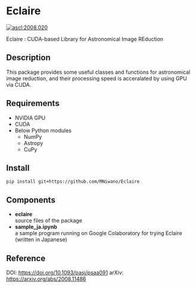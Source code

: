 Eclaire
=======

<a href="http://ascl.net/2008.020"><img src="https://img.shields.io/badge/ascl-2008.020-blue.svg?colorB=262255" alt="ascl:2008.020" /></a>

Eclaire : CUDA-based Library for Astronomical Image REduction

## Description
This package provides some useful classes and functions
for astronomical image reduction, 
and their processing speed is acceralated by using GPU via CUDA.

## Requirements
* NVIDIA GPU
* CUDA
* Below Python modules
  * NumPy
  * Astropy
  * CuPy
  
## Install
```
pip install git+https://github.com/MNiwano/Eclaire
```

## Components
* **eclaire**  
    source files of the package
* **sample_ja.ipynb**  
    a sample program running on Google Colaboratory for trying Eclaire (written in Japanese)
    
## Reference
DOI: https://doi.org/10.1093/pasj/psaa091
arXiv: https://arxiv.org/abs/2008.11486
    

